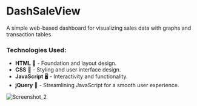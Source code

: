 # DashSaleView
A simple web-based dashboard for visualizing sales data with graphs and transaction tables

### Technologies Used:
- **HTML** 📄 - Foundation and layout design.
- **CSS** 🎨 - Styling and user interface design.
- **JavaScript** 🖥️ - Interactivity and functionality.
- **jQuery** 🔗 - Streamlining JavaScript for a smooth user experience.

![Screenshot_2](https://github.com/sergey289/DashSaleView/assets/63552702/b95ab9f4-e93f-433c-b626-208b6e06b34d)
